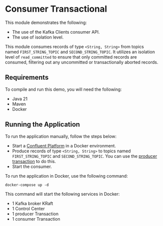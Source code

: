 # Consumer Transactional

This module demonstrates the following:

- The use of the Kafka Clients consumer API.
- The use of isolation level.

This module consumes records of type `<String, String>` from topics named `FIRST_STRING_TOPIC`
and `SECOND_STRING_TOPIC`. It utilizes an isolation level of `read_committed` to ensure that only committed records are
consumed, filtering out any uncommitted or transactionally aborted records.

## Requirements

To compile and run this demo, you will need the following:

- Java 21
- Maven
- Docker

## Running the Application

To run the application manually, follow the steps below:

- Start a [Confluent Platform](https://docs.confluent.io/platform/current/quickstart/ce-docker-quickstart.html#step-1-download-and-start-cp) in a Docker environment.
- Produce records of type `<String, String>` to topics named `FIRST_STRING_TOPIC` and `SECOND_STRING_TOPIC`. You can use the [producer transaction](../../kafka-producer-quickstarts/kafka-producer-transaction) to do this.
- Start the consumer.

To run the application in Docker, use the following command:

```console
docker-compose up -d
```

This command will start the following services in Docker:

- 1 Kafka broker KRaft
- 1 Control Center
- 1 producer Transaction
- 1 consumer Transaction
